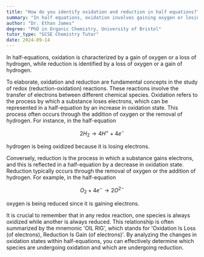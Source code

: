 ```yaml
---
title: "How do you identify oxidation and reduction in half equations?"
summary: "In half equations, oxidation involves gaining oxygen or losing hydrogen, whereas reduction entails losing oxygen or gaining hydrogen."
author: "Dr. Ethan James"
degree: "PhD in Organic Chemistry, University of Bristol"
tutor_type: "GCSE Chemistry Tutor"
date: 2024-09-14
---
```


In half-equations, oxidation is characterized by a gain of oxygen or a loss of hydrogen, while reduction is identified by a loss of oxygen or a gain of hydrogen.

To elaborate, oxidation and reduction are fundamental concepts in the study of redox (reduction-oxidation) reactions. These reactions involve the transfer of electrons between different chemical species. Oxidation refers to the process by which a substance loses electrons, which can be represented in a half-equation by an increase in oxidation state. This process often occurs through the addition of oxygen or the removal of hydrogen. For instance, in the half-equation

$$
2H_2 \rightarrow 4H^+ + 4e^-
$$

hydrogen is being oxidized because it is losing electrons.

Conversely, reduction is the process in which a substance gains electrons, and this is reflected in a half-equation by a decrease in oxidation state. Reduction typically occurs through the removal of oxygen or the addition of hydrogen. For example, in the half-equation

$$
O_2 + 4e^- \rightarrow 2O^{2-}
$$

oxygen is being reduced since it is gaining electrons.

It is crucial to remember that in any redox reaction, one species is always oxidized while another is always reduced. This relationship is often summarized by the mnemonic 'OIL RIG', which stands for 'Oxidation Is Loss (of electrons), Reduction Is Gain (of electrons)'. By analyzing the changes in oxidation states within half-equations, you can effectively determine which species are undergoing oxidation and which are undergoing reduction.
    